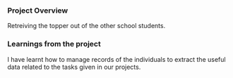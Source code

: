 ### Project Overview

 Retreiving the topper out of the other school students.


### Learnings from the project

 I have learnt how to manage records of the individuals to extract the useful data related to the tasks given in our projects.


